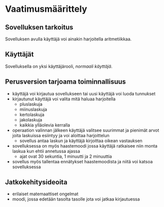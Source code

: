 # Vaatimusmäärittely

## Sovelluksen tarkoitus

Sovelluksen avulla käyttäjä voi ainakin harjoitella aritmetiikkaa.

## Käyttäjät

Sovelluksella on yksi käyttäjärooli, _normaali käyttäjä_.

## Perusversion tarjoama toiminnallisuus

- käyttäjä voi kirjautua sovellukseen tai uusi käyttäjä voi luoda tunnukset
- kirjautunut käyttäjä voi valita mitä haluaa harjoitella
    - pluslaskuja
    - miinuslaskuja
    - kertolaskuja
    - jakolaskuja
    - kaikkia ylläolevia kerralla
- operaation valinnan jälkeen käyttäjä valitsee suurimmat ja pienimät arvot joita laskuissa esiintyy ja voi aloittaa harjoittelun
    - sovellus antaa laskun ja käyttäjä kirjoittaa oikean vastauksen
- sovelluksessa on myös haastemoodi jossa käyttäjä ratkaisee niin monta laskua kun ehtii annetussa ajassa
    - ajat ovat 30 sekuntia, 1 minuutti ja 2 minuuttia
- sovellus myös tallentaa ennätykset haastemoodista ja niitä voi katsoa sovelluksessa

## Jatkokehitysideoita

- erilaiset matemaattiset ongelmat
- moodi, jossa edetään tasolta tasolle jota voi jatkaa kirjautuessa
